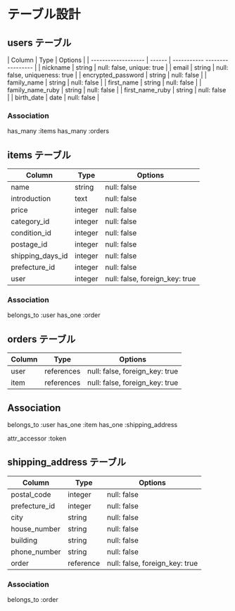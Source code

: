 # テーブル設計

## users テーブル

| Column              | Type   | Options                       |
| ------------------- | ------ | ----------- ----------------- |
| nickname            | string | null: false, unique: true |
| email               | string | null: false, uniqueness: true |
| encrypted_password  | string | null: false                   |
| family_name         | string | null: false                   |
| first_name          | string | null: false                   |
| family_name_ruby    | string | null: false                   |
| first_name_ruby     | string | null: false                   |
| birth_date          | date   | null: false                   |

### Association

has_many :items
has_many :orders


## items テーブル

| Column           | Type   | Options                         |
| ---------------- | ------ | ------------------------------- |
| name             | string | null: false                     |
| introduction     | text   | null: false                     |
| price            | integer| null: false                     |
| category_id      | integer| null: false                     |
| condition_id     | integer| null: false                     |
| postage_id       | integer| null: false                     |
| shipping_days_id | integer| null: false                     |
| prefecture_id    | integer| null: false                     | 
| user             | integer| null: false, foreign_key: true  |

### Association

belongs_to :user
has_one    :order


## orders テーブル

| Column          | Type       | Options                        |
| --------------- | -----------| ------------------------------ |
| user            | references | null: false, foreign_key: true |
| item            | references | null: false, foreign_key: true |

## Association

belongs_to :user
has_one    :item
has_one    :shipping_address

attr_accessor :token


## shipping_address テーブル

| Column          | Type       | Options                       |
| --------------- | ---------- | ----------------------------- |
| postal_code     | integer    | null: false                   |
| prefecture_id   | integer    | null: false                   |
| city            | string     | null: false                   |
| house_number    | string     | null: false                   |
| building        | string     | null: false                   |
| phone_number    | string     | null: false                   |
| order           | reference  | null: false, foreign_key: true|


### Association

belongs_to :order